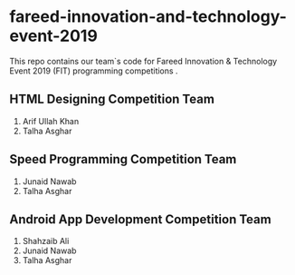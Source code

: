 # fareed-innovation-and-technology-event-2019
This repo contains our team`s code for Fareed Innovation &amp; Technology Event 2019 (FIT) programming competitions .

## HTML Designing Competition Team
1. Arif Ullah Khan
3. Talha Asghar


## Speed Programming Competition Team
1. Junaid Nawab
2. Talha Asghar


## Android App Development Competition Team
1. Shahzaib Ali
2. Junaid Nawab
3. Talha Asghar
